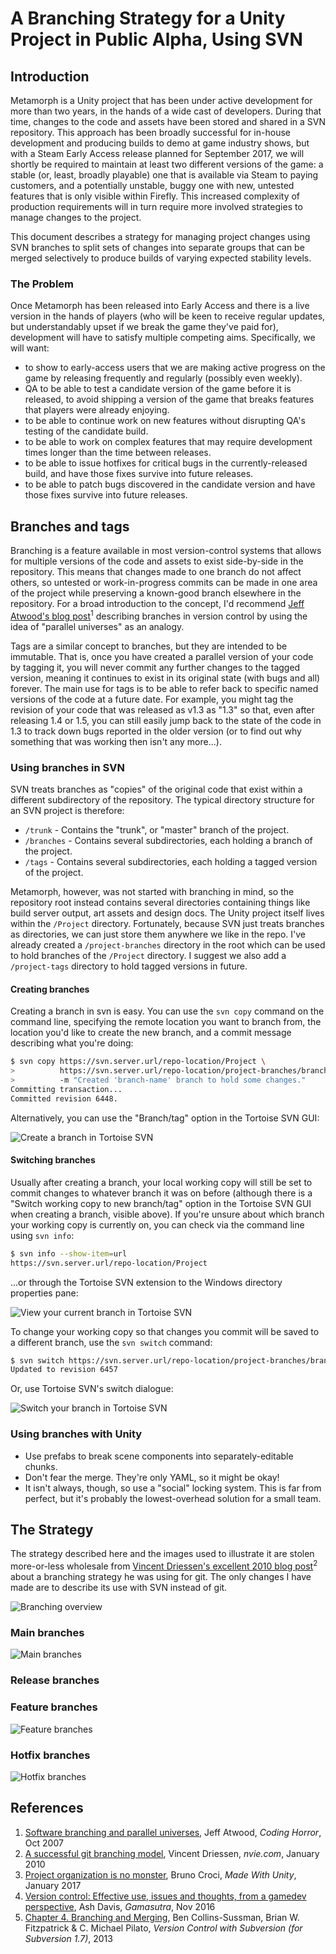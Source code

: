# A Branching Strategy for a Unity Project in Public Alpha, Using SVN

## Introduction

Metamorph is a Unity project that has been under active development for more than two years, in the hands of a wide cast of developers. During that time, changes to the code and assets have been stored and shared in a SVN repository. This approach has been broadly successful for in-house development and producing builds to demo at game industry shows, but with a Steam Early Access release planned for September 2017, we will shortly be required to maintain at least two different versions of the game: a stable (or, least, broadly playable) one that is available via Steam to paying customers, and a potentially unstable, buggy one with new, untested features that is only visible within Firefly. This increased complexity of production requirements will in turn require more involved strategies to manage changes to the project.

This document describes a strategy for managing project changes using SVN branches to split sets of changes into separate groups that can be merged selectively to produce builds of varying expected stability levels.

### The Problem

Once Metamorph has been released into Early Access and there is a live version in the hands of players (who will be keen to receive regular updates, but understandably upset if we break the game they've paid for), development will have to satisfy multiple competing aims. Specifically, we will want:
 - to show to early-access users that we are making active progress on the game by releasing frequently and regularly (possibly even weekly).
 - QA to be able to test a candidate version of the game before it is released, to avoid shipping a version of the game that breaks features that players were already enjoying.
 - to be able to continue work on new features without disrupting QA's testing of the candidate build.
 - to be able to work on complex features that may require development times longer than the time between releases.
 - to be able to issue hotfixes for critical bugs in the currently-released build, and have those fixes survive into future releases.
 - to be able to patch bugs discovered in the candidate version and have those fixes survive into future releases.

## Branches and tags

Branching is a feature available in most version-control systems that allows for multiple versions of the code and assets to exist side-by-side in the repository. This means that changes made to one branch do not affect others, so untested or work-in-progress commits can be made in one area of the project while preserving a known-good branch elsewhere in the repository. For a broad introduction to the concept, I'd recommend [Jeff Atwood's blog post][1]<sup>1</sup> describing branches in version control by using the idea of "parallel universes" as an analogy.

Tags are a similar concept to branches, but they are intended to be immutable. That is, once you have created a parallel version of your code by tagging it, you will never commit any further changes to the tagged version, meaning it continues to exist in its original state (with bugs and all) forever. The main use for tags is to be able to refer back to specific named versions of the code at a future date. For example, you might tag the revision of your code that was released as v1.3 as "1.3" so that, even after releasing 1.4 or 1.5, you can still easily jump back to the state of the code in 1.3 to track down bugs reported in the older version (or to find out why something that was working then isn't any more...).

### Using branches in SVN

SVN treats branches as "copies" of the original code that exist within a different subdirectory of the repository. The typical directory structure for an SVN project is therefore:

 - `/trunk` - Contains the "trunk", or "master" branch of the project.
 - `/branches` - Contains several subdirectories, each holding a branch of the project.
 - `/tags` - Contains several subdirectories, each holding a tagged version of the project.

Metamorph, however, was not started with branching in mind, so the repository root instead contains several directories containing things like build server output, art assets and design docs. The Unity project itself lives within the `/Project` directory. Fortunately, because SVN just treats branches as directories, we can just store them anywhere we like in the repo. I've already created a `/project-branches` directory in the root which can be used to hold branches of the `/Project` directory. I suggest we also add a `/project-tags` directory to hold tagged versions in future.

#### Creating branches

Creating a branch in svn is easy. You can use the `svn copy` command on the command line, specifying the remote location you want to branch from, the location you'd like to create the new branch, and a commit message describing what you're doing:

```bash
$ svn copy https://svn.server.url/repo-location/Project \
>          https://svn.server.url/repo-location/project-branches/branch-name \
>          -m "Created 'branch-name' branch to hold some changes."
Committing transaction...
Committed revision 6448.
```

Alternatively, you can use the "Branch/tag" option in the Tortoise SVN GUI:

![Create a branch in Tortoise SVN](tortoise-create-branch.png)

#### Switching branches

Usually after creating a branch, your local working copy will still be set to commit changes to whatever branch it was on before (although there is a "Switch working copy to new branch/tag" option in the Tortoise SVN GUI when creating a branch, visible above). If you're unsure about which branch your working copy is currently on, you can check via the command line using `svn info`:

```bash
$ svn info --show-item=url
https://svn.server.url/repo-location/Project
```

...or through the Tortoise SVN extension to the Windows directory properties pane:

![View your current branch in Tortoise SVN](tortoise-view-current.png)

To change your working copy so that changes you commit will be saved to a different branch, use the `svn switch` command:

```bash
$ svn switch https://svn.server.url/repo-location/project-branches/branch-name
Updated to revision 6457
```

Or, use Tortoise SVN's switch dialogue:

![Switch your branch in Tortoise SVN](tortoise-switch.png)


### Using branches with Unity

 - Use prefabs to break scene components into separately-editable chunks.
 - Don't fear the merge. They're only YAML, so it might be okay!
 - It isn't always, though, so use a "social" locking system. This is far from perfect, but it's probably the lowest-overhead solution for a small team.

## The Strategy

The strategy described here and the images used to illustrate it are stolen more-or-less wholesale from [Vincent Driessen's excellent 2010 blog post][2]<sup>2</sup> about a branching strategy he was using for git. The only changes I have made are to describe its use with SVN instead of git.

![Branching overview](overview.png)

### Main branches

![Main branches](main-branches.png)

### Release branches

### Feature branches

![Feature branches](feature-branches.png)

### Hotfix branches

![Hotfix branches](hotfix-branches.png)

## References

1. [Software branching and parallel universes][1], Jeff Atwood, _Coding Horror_, Oct 2007
1. [A successful git branching model][2], Vincent Driessen, _nvie.com_, January 2010
1. [Project organization is no monster][3], Bruno Croci, _Made With Unity_, January 2017
1. [Version control: Effective use, issues and thoughts, from a gamedev perspective][4], Ash Davis, _Gamasutra_, Nov 2016
1. [Chapter 4. Branching and Merging][5], Ben Collins-Sussman, Brian W. Fitzpatrick & C. Michael Pilato, _Version Control with Subversion (for Subversion 1.7)_, 2013

[1]: https://blog.codinghorror.com/software-branching-and-parallel-universes/
[2]: http://nvie.com/posts/a-successful-git-branching-model/
[3]: https://madewith.unity.com/en/stories/project-organization-is-no-monster
[4]: http://www.gamasutra.com/blogs/AshDavis/20161011/283058/Version_control_Effective_use_issues_and_thoughts_from_a_gamedev_perspective.php#usingversioncontroleffectively
[5]: http://svnbook.red-bean.com/en/1.7/svn.branchmerge.using.html

